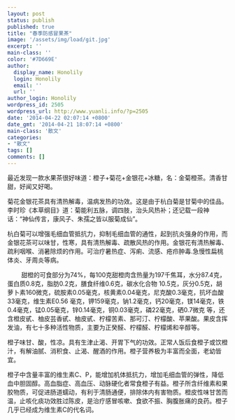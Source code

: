 ```yaml
---
layout: post
status: publish
published: true
title: "春季防感冒果茶"
image: '/assets/img/load/git.jpg'
excerpt: ''
main-class: ''
color: '#7D669E'
author:
  display_name: Honolily
  login: Honolily
  email: ''
  url: ''
author_login: Honolily
wordpress_id: 2505
wordpress_url: http://www.yuanli.info/?p=2505
date: '2014-04-22 02:07:14 +0800'
date_gmt: '2014-04-21 18:07:14 +0800'
main-class: '散文'
categories:
- "散文"
tags: []
comments: []
---
```

最近发现一款水果茶很好味道：橙子+菊花+金银花+冰糖，名：金菊橙茶。清香甘甜，好闻又好喝。

菊花金银花茶具有清热解毒，温病发热的功效。这是由于杭白菊是甘菊中的佳品。李时珍《本草纲目》道：菊能利五脉，调四肢，治头风热补；还记载一段神话：&ldquo;神仙传言，康风子、朱孺之皆以服菊成仙&rdquo;。

杭白菊可以增强毛细血管抵抗力，抑制毛细血管的通性，起到抗炎强身的作用，而金银花茶可以味甘，性寒，具有清热解毒、疏散风热的作用。金银花有清热解毒、疏利咽喉、消暑除烦的作用。可治疗暑热症、泻痢、流感、疮疖肿毒.急慢性扁桃体炎、牙周炎等病。

　 　甜橙的可食部分为74%，每100克甜橙肉含热量为197千焦耳，水分87.4克，蛋白质0.8克，脂肪0.2克，膳食纤维0.6克，碳水化合物 10.5克，灰分0.5克，胡萝卜素160微克，硫胺素0.05毫克，核黄素0.04毫克，尼克酸0.3毫克，抗坏血酸33毫克，维生素E0.56 毫克，钾159毫克，钠1.2毫克，钙20毫克，镁14毫克，铁0.4毫克，锰0.05毫克，锌0.14毫克，铜0.03毫克，磷22毫克，硒0.7微克 等，还含橙皮甙、柚皮芸香甙、柚皮甙、柠檬苦素、那可汀、柠檬酸、苹果酸。果皮含挥发油，有七十多种活性物质，主要为正癸醛、柠檬醛、柠檬烯和辛醇等。

橙子味甘、酸，性凉。具有生津止渴、开胃下气的功效。正常人饭后食橙子或饮橙汁，有解油腻、消积食、止渴、醒酒的作用。橙子营养极为丰富而全面，老幼皆宜。

橙子中含量丰富的维生素C、P，能增加机体抵抗力，增加毛细血管的弹性，降低血中胆固醇。高血脂症、高血压、动脉硬化者常食橙子有益。橙子所含纤维素和果胶物质，可促进肠道蠕动，有利于清肠通便，排除体内有害物质。橙皮性味甘苦而温，止咳化痰功效胜过陈皮，是治疗感冒咳嗽、食欲不振、胸腹胀痛的良药。橙子几乎已经成为维生素C的代名词。

